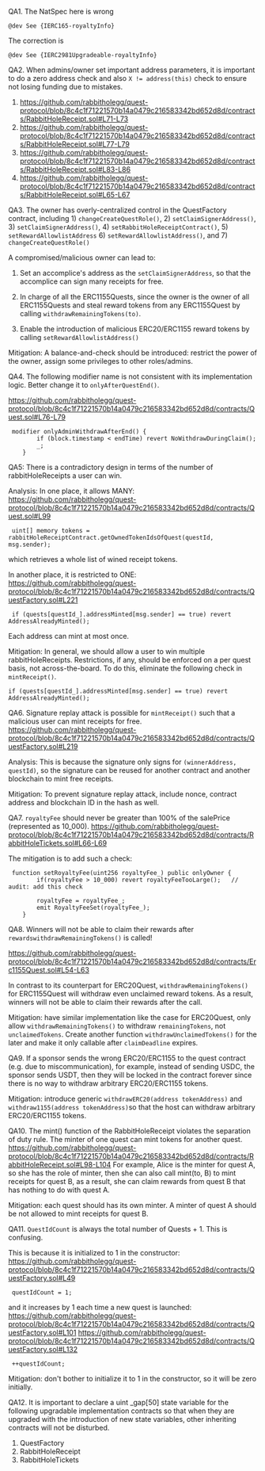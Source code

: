 QA1. The NatSpec here is wrong
```
@dev See {IERC165-royaltyInfo}
```
The correction is
```
@dev See {IERC2981Upgradeable-royaltyInfo}

```

QA2. When admins/owner set important address parameters, it is important to do a zero address check and also 
``X != address(this)`` check to ensure not losing funding due to mistakes. 

1) https://github.com/rabbitholegg/quest-protocol/blob/8c4c1f71221570b14a0479c216583342bd652d8d/contracts/RabbitHoleReceipt.sol#L71-L73
2) https://github.com/rabbitholegg/quest-protocol/blob/8c4c1f71221570b14a0479c216583342bd652d8d/contracts/RabbitHoleReceipt.sol#L77-L79
3) https://github.com/rabbitholegg/quest-protocol/blob/8c4c1f71221570b14a0479c216583342bd652d8d/contracts/RabbitHoleReceipt.sol#L83-L86
4) https://github.com/rabbitholegg/quest-protocol/blob/8c4c1f71221570b14a0479c216583342bd652d8d/contracts/RabbitHoleReceipt.sol#L65-L67


QA3. The owner has overly-centralized control in the QuestFactory contract, including 1) ``changeCreateQuestRole()``, 2) ``setClaimSignerAddress()``, 3) ``setClaimSignerAddress()``, 4) ``setRabbitHoleReceiptContract()``, 5) ``setRewardAllowlistAddress`` 6) ``setRewardAllowlistAddress()``, and 7)  ``changeCreateQuestRole()``

A compromised/malicious owner can lead to:
1) Set an accomplice's address as the ``setClaimSignerAddress``, so that the accomplice can sign many receipts for free. 

2) In charge of all the ERC1155Quests, since the owner is the owner of all ERC1155Quests and steal reward tokens from any ERC1155Quest by calling ``withdrawRemainingTokens(to)``.

3) Enable the introduction of malicious ERC20/ERC1155  reward tokens by calling ``setRewardAllowlistAddress()``


Mitigation: A balance-and-check should be introduced: restrict the power of the owner, assign some privileges to other roles/admins. 

QA4. 
The following modifier name is not consistent with its implementation logic. Better change it to ``onlyAfterQuestEnd()``.  

https://github.com/rabbitholegg/quest-protocol/blob/8c4c1f71221570b14a0479c216583342bd652d8d/contracts/Quest.sol#L76-L79

```
 modifier onlyAdminWithdrawAfterEnd() {
        if (block.timestamp < endTime) revert NoWithdrawDuringClaim();
        _;
    }
```


QA5: There is a contradictory design  in terms of the number of rabbitHoleReceipts a user can win. 


Analysis: In one place, it allows MANY: https://github.com/rabbitholegg/quest-protocol/blob/8c4c1f71221570b14a0479c216583342bd652d8d/contracts/Quest.sol#L99
```
 uint[] memory tokens = rabbitHoleReceiptContract.getOwnedTokenIdsOfQuest(questId, msg.sender);
```
which retrieves a whole list of wined receipt tokens. 

In another place, it is restricted to ONE:
https://github.com/rabbitholegg/quest-protocol/blob/8c4c1f71221570b14a0479c216583342bd652d8d/contracts/QuestFactory.sol#L221
```
 if (quests[questId_].addressMinted[msg.sender] == true) revert AddressAlreadyMinted();
```
Each address can mint at most once. 

Mitigation: In general, we should allow a user to win multiple rabbitHoleReceipts. Restrictions, if any, should be enforced on a per quest basis, not across-the-board. To do this, eliminate the following check in ``mintReceipt()``.

```
if (quests[questId_].addressMinted[msg.sender] == true) revert AddressAlreadyMinted();

```

QA6. Signature replay attack is possible for ``mintReceipt()`` such that a malicious user can mint receipts for free. 
https://github.com/rabbitholegg/quest-protocol/blob/8c4c1f71221570b14a0479c216583342bd652d8d/contracts/QuestFactory.sol#L219

Analysis: This is because the signature only signs for ``(winnerAddress, questId)``, so the signature can be reused for another contract and another blockchain to mint free receipts. 

Mitigation: To prevent signature replay attack, include nonce, contract address and blockchain ID in the hash as well. 

QA7. ``royaltyFee`` should never be greater than 100% of the salePrice (represented as 10_000). 
https://github.com/rabbitholegg/quest-protocol/blob/8c4c1f71221570b14a0479c216583342bd652d8d/contracts/RabbitHoleTickets.sol#L66-L69

The mitigation is to add such a check:
```
 function setRoyaltyFee(uint256 royaltyFee_) public onlyOwner {
        if(royaltyFee > 10_000) revert royaltyFeeTooLarge();   // audit: add this check 

        royaltyFee = royaltyFee_;
        emit RoyaltyFeeSet(royaltyFee_);
    }
```

QA8. Winners will not be able to claim their rewards after  ``rewardswithdrawRemainingTokens()`` is called!


https://github.com/rabbitholegg/quest-protocol/blob/8c4c1f71221570b14a0479c216583342bd652d8d/contracts/Erc1155Quest.sol#L54-L63

In contrast to its counterpart for ERC20Quest, ``withdrawRemainingTokens()`` for ERC1155Quest will withdraw even unclaimed reward tokens. As a result, winners will not be able to claim their rewards after the call.

Mitigation: have similar implementation like the case for ERC20Quest, only allow ``withdrawRemainingTokens()``  to withdraw ``remainingTokens``, not ``unclaimedTokens``. Create another function ``withdrawUnclaimedTokens()`` for the later and make it only callable after ``claimDeadline`` expires. 

QA9. If a sponsor sends the wrong ERC20/ERC1155 to the quest contract (e.g. due to miscommunication), for example,  instead of sending USDC, the sponsor sends USDT, then they will be locked in the contract forever since there is no way to withdraw arbitrary ERC20/ERC1155 tokens. 

Mitigation: introduce generic ``withdrawERC20(address tokenAddress)`` and ``withdraw1155(address tokenAddress)``so that the host can withdraw arbitrary ERC20/ERC1155 tokens. 

QA10. The mint() function of the RabbitHoleReceipt violates the separation of duty rule. The minter of one quest can mint tokens for another quest.
https://github.com/rabbitholegg/quest-protocol/blob/8c4c1f71221570b14a0479c216583342bd652d8d/contracts/RabbitHoleReceipt.sol#L98-L104
For example, Alice is the minter for quest A, so she has the role of minter, then she can also call mint(to, B) to mint receipts for quest B, as a result, she can claim rewards from quest B that has nothing to do with quest A.

Mitigation: each quest should has its own minter. A minter of quest A should be not allowed to mint receipts for quest B. 

QA11. ``QuestIdCount`` is always the total number of Quests + 1. This is confusing. 

This is because it is initialized to 1 in the constructor: 
https://github.com/rabbitholegg/quest-protocol/blob/8c4c1f71221570b14a0479c216583342bd652d8d/contracts/QuestFactory.sol#L49
```
 questIdCount = 1;
```
and it increases by 1 each time a new quest is launched:
https://github.com/rabbitholegg/quest-protocol/blob/8c4c1f71221570b14a0479c216583342bd652d8d/contracts/QuestFactory.sol#L101
https://github.com/rabbitholegg/quest-protocol/blob/8c4c1f71221570b14a0479c216583342bd652d8d/contracts/QuestFactory.sol#L132
```
 ++questIdCount;
```
Mitigation: don't bother to initialize it to 1 in the constructor, so it will be zero initially. 

QA12.  It is important to declare a uint _gap[50] state variable for the following upgradable implementation contracts so that when they are upgraded with the introduction of new state variables, other inheriting contracts will not be disturbed. 

1)  QuestFactory
2) RabbitHoleReceipt 
3) RabbitHoleTickets
